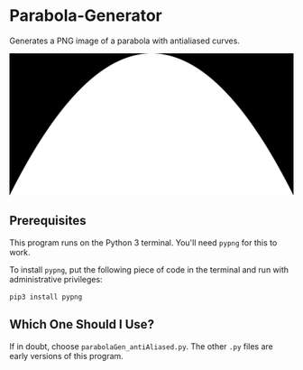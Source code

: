 # Parabola-Generator
Generates a PNG image of a parabola with antialiased curves.

<img src="/img/parabola_antialiased.png" alt="Antialiased Parabola" width="625"/>

## Prerequisites
This program runs on the Python 3 terminal. You'll need `pypng` for this to work.

To install `pypng`, put the following piece of code in the terminal and run with administrative privileges:
~~~~ 
pip3 install pypng 
~~~~

## Which One Should I Use?
If in doubt, choose `parabolaGen_antiAliased.py`. The other `.py` files are early versions of this program.
